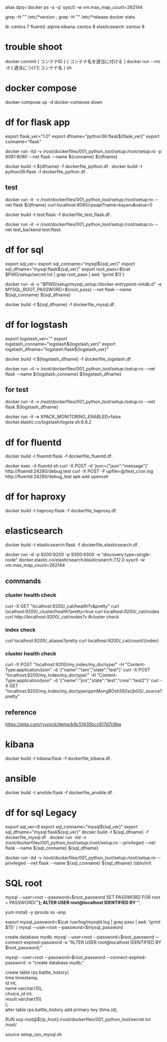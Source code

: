 
alias dpq='docker ps -a -q'
sysctl -w vm.max_map_count=262144

grep -H "" /etc/*version ; grep -H "" /etc/*release
docker stats

lb              :centos 7
fluentd         :alpine
kibana          :centos 8
elasticsearch   :centos 8

# trouble shoot

docker commit { コンテナID } { コンテナ名を適当に付ける }
docker run --rm -it { 適当につけたコンテナ名 } sh


# docker compose
docker-compose up -d
docker-compose down

# df for flask app
export flask_ver="1.0"
export dfname="python36:flask${flask_ver}"
export conname="flask"

docker run -itd -v /root/dockerfiles/001_python_tool/setup:/root/setup:ro  -p 8081:8080 --net flask --name ${conname} ${dfname}

docker build -t ${dfname} -f dockerfile_python.df .
docker build -t python36:flask -f dockerfile_python.df .


## test
docker run -it -v /root/dockerfiles/001_python_tool/setup:/root/setup:ro --net flask ${dfname}
curl localhost:8080/rpsapi?name=kayaru&value=0

docker build -t test:flask -f dockerfile_test_flask.df .


docker run -it -v /root/dockerfiles/001_python_tool/setup:/root/setup:ro --net test_backend test:flask


# df for sql
export sql_ver=
export sql_conname="mysql${sql_ver}"
export sql_dfname="mysql:flask${sql_ver}"
export root_pass=$(cat $PWD/setup/secret.txt | grep root_pass | awk '{print $1}')

docker run -d -v "$PWD/setup/mysql_setup:/docker-entrypoint-initdb.d" -e MYSQL_ROOT_PASSWORD=${root_pass} --net flask --name ${sql_conname} ${sql_dfname}

docker build -t ${sql_dfname} -f dockerfile_mysql.df .

# df for logstash
export logstash_ver=""
export logstash_conname="logstash${logstash_ver}"
export logstash_dfname="logstash:flask${logstash_ver}"

docker build -t ${logstash_dfname} -f dockerfile_logstash.df .

docker run -d -v /root/dockerfiles/001_python_tool/setup:/setup:ro --net flask --name ${logstash_conname} ${logstash_dfname}

## for test
docker run -it -v /root/dockerfiles/001_python_tool/setup:/setup:ro --net flask ${logstash_dfname}

docker run -it -e XPACK_MONITORING_ENABLED=false docker.elastic.co/logstash/logsta
sh:6.8.2

# df for fluentd
docker build -t fluentd:flask -f dockerfile_fluentd.df .

docker  exec -it fluentd sh
curl -X POST -d 'json={"json":"message"}' http://fluentd:24280/debug.test
curl -X POST -F upfile=@/test_cron.log http://fluentd:24280/debug_test
apk add openssh

# df for haproxy
docker build -t haproxy:flask -f dockerfile_haproxy.df .



# elasticsearch
docker build -t elasticsearch:flask -f dockerfile_elasticsearch.df .

docker run -d -p 9200:9200 -p 9300:9300 -e "discovery.type=single-node" docker.elastic.co/elasticsearch/elasticsearch:7.12.0
sysctl -w vm.max_map_count=262144
## commands
### cluster health check
curl -X GET "localhost:9200/_cat/health?v&pretty"
curl localhost:9200/_cluster/health?pretty=true
curl localhost:9200/_cat/nodes
curl http://localhost:9200/_cat/nodes?v #cluster check

### index check
curl localhost:9200/_aliases?pretty
curl localhost:9200/_cat/count/{index}

### cluster health check

curl -X POST "localhost:9200/my_index/my_doctype/" -H "Content-Type:application/json" -d '{"name":"taro","state":"test"}'
curl -X POST "localhost:9200/my_index/my_doctype/" -H "Content-Type:application/json" -d '{"name":"jiro","state":"test","crea":"test2"}'
curl -X GET "localhost:9200/my_index/my_doctype/qqmMongBOsh592scjhGS/_source?pretty"

## reference
https://qiita.com/ryurock/items/b9c51435bcc617d7c6be

# kibana
docker build -t kibana:flask -f dockerfile_kibana.df .

# ansible
docker build -t ansible:flask -f dockerfile_ansible.df .


# df for sql Legacy
export sql_ver=8
export sql_conname="mysql${sql_ver}"
export sql_dfname="mysql:flask${sql_ver}"
docker build -t ${sql_dfname} -f dockerfile_mysql.df .
docker run -itd -v /root/dockerfiles/001_python_tool/setup:/root/setup:ro --privileged --net flask --name ${sql_conname} ${sql_dfname}

docker run -itd -v /root/dockerfiles/001_python_tool/setup:/root/setup:ro --privileged --net flask --name ${sql_conname} ${sql_dfname} /sbin/init

# SQL root
mysql --user=root --password=$root_password
SET PASSWORD FOR root = PASSWORD('******');
ALTER USER root@localhost IDENTIFIED BY '******';

 yum install -y iproute
 ss -anp

export mysql_password=$(cat /var/log/mysqld.log | grep pass | awk '{print $11}' )
mysql --user=root --password=$mysql_password

create database mydb; 
mysql --user=root --password=$root_password --connect-expired-password -e "ALTER USER root@localhost IDENTIFIED BY $root_password;" 

mysql --user=root --password=$root_password --connect-expired-password -e "create database mydb;" 



create table rps.battle_history( \
    time timestamp, \
    id int, \
    name varchar(10), \
    choice_id int, \
    result varchar(10)  \
); \
alter table rps.battle_history add primary key (time,id);




RUN scp root@${ip_host}:/root/dockerfiles/001_python_tool/secret.txt /root/

source setup_rps_mysql.sh





